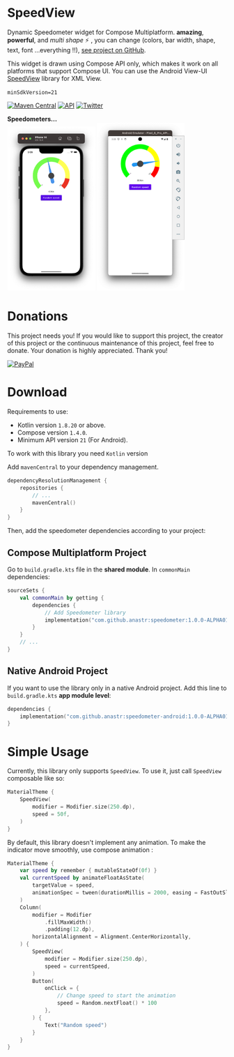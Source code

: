 # SpeedView
Dynamic Speedometer widget for Compose Multiplatform. **amazing**, **powerful**, and _multi shape_ :zap: , you can change (colors, bar width, shape, text, font ...everything !!),
[see project on GitHub](https://github.com/anastr/Speedometer/).

This widget is drawn using Compose API only, which makes it work on all platforms that support Compose UI. You can use the Android View-UI [SpeedView](https://github.com/anastr/SpeedView/) library for XML View.

`minSdkVersion=21`

[![Maven Central](https://img.shields.io/maven-central/v/com.github.anastr/speedviewlib?color=cyan)](https://mvnrepository.com/artifact/com.github.anastr/speedometer/latest)
[![API](https://img.shields.io/badge/API-+21-red.svg?style=flat)](#)
[![Twitter](https://img.shields.io/badge/Twitter-@AnasAltairDent-blue.svg?style=flat)](http://twitter.com/AnasAltairDent)

**Speedometers...**<br/>
<img src="images/SpeedView-IOS.png" width="40%" />
<img src="images/SpeedView-Android.png" width="40%" />

# Donations

This project needs you! If you would like to support this project, the creator of this project or the continuous maintenance of this project, feel free to donate. Your donation is highly appreciated. Thank you!

[![PayPal](https://www.paypalobjects.com/en_US/i/btn/btn_donateCC_LG.gif)](https://www.paypal.com/donate/?hosted_button_id=VQ9DDY2KSQLJW)


# Download

Requirements to use:

- Kotlin version `1.8.20` or above.
- Compose version `1.4.0`.
- Minimum API version `21` (For Android).

To work with this library you need `Kotlin` version 

Add `mavenCentral` to your dependency management.

```kotlin
dependencyResolutionManagement {
    repositories {
        // ...
        mavenCentral()
    }
}
```

Then, add the speedometer dependencies according to your project:

## Compose Multiplatform Project

Go to `build.gradle.kts` file in the **shared module**. In `commonMain` dependencies:

```kotlin
sourceSets {
    val commonMain by getting {
        dependencies {
            // Add Speedometer library
            implementation("com.github.anastr:speedometer:1.0.0-ALPHA01")
        }
    }
    // ...
}
```

## Native Android Project

If you want to use the library only in a native Android project. Add this line to `build.gradle.kts` **app module level**:

```kotlin
dependencies {
    implementation("com.github.anastr:speedometer-android:1.0.0-ALPHA01")
}
```

# Simple Usage
Currently, this library only supports `SpeedView`. To use it, just call `SpeedView` composable like so:
```kotlin
MaterialTheme {
    SpeedView(
        modifier = Modifier.size(250.dp),
        speed = 50f,
    )
}
```

By default, this library doesn't implement any animation. To make the indicator move smoothly, use compose animation :
```kotlin
MaterialTheme {
    var speed by remember { mutableStateOf(0f) }
    val currentSpeed by animateFloatAsState(
        targetValue = speed,
        animationSpec = tween(durationMillis = 2000, easing = FastOutSlowInEasing)
    )
    Column(
        modifier = Modifier
            .fillMaxWidth()
            .padding(12.dp),
        horizontalAlignment = Alignment.CenterHorizontally,
    ) {
        SpeedView(
            modifier = Modifier.size(250.dp),
            speed = currentSpeed,
        )
        Button(
            onClick = {
                // Change speed to start the animation
                speed = Random.nextFloat() * 100
            },
        ) {
            Text("Random speed")
        }
    }
}
```
